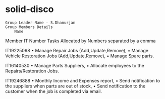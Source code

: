 # solid-disco
	Group Leader Name - S.Dhanurjan
	Group Members Details 
        Name             
        
Member IT Number	Tasks Allocated by Numbers separated by a comma

IT19225098	•	Manage Repair Jobs (Add,Update,Remove), 
                •	Manage Vehicle Restoration Jobs (Add,Update,Remove), 
                •	Manage Spare parts.
                
IT16140530	•	Manage Parts Suppliers, 
                •	Allocate employees to the Repairs/Restoration Jobs.
                
IT19246888	•	Monthly Income and Expenses report, 
                •	Send notification to the suppliers when parts are out of stock,
                •	Send notification to the customer when the job is completed via email.

